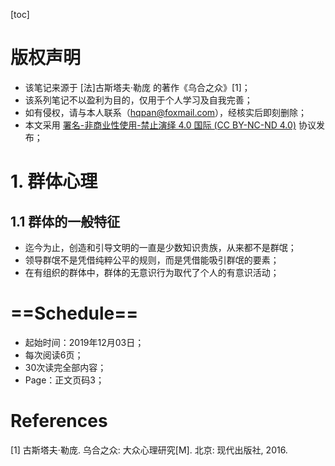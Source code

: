 [toc]

# 版权声明

- 该笔记来源于 [法]古斯塔夫·勒庞 的著作《乌合之众》[1]；
- 该系列笔记不以盈利为目的，仅用于个人学习及自我完善；
- 如有侵权，请与本人联系（hqpan@foxmail.com），经核实后即刻删除；
- 本文采用 [署名-非商业性使用-禁止演绎 4.0 国际 (CC BY-NC-ND 4.0)](https://creativecommons.org/licenses/by-nc-nd/4.0/deed.zh) 协议发布；



# 1. 群体心理
## 1.1 群体的一般特征
- 迄今为止，创造和引导文明的一直是少数知识贵族，从来都不是群氓；
- 领导群氓不是凭借纯粹公平的规则，而是凭借能吸引群氓的要素；
- 在有组织的群体中，群体的无意识行为取代了个人的有意识活动；


# ==Schedule==

- 起始时间：2019年12月03日；
- 每次阅读6页；
- 30次读完全部内容；
- Page：正文页码3；



# References

[1] 古斯塔夫·勒庞. 乌合之众: 大众心理研究[M]. 北京: 现代出版社, 2016.